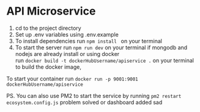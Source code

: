 # API Microservice

1. cd to the project directory
3. Set up .env variables using .env.example
4. To install dependencies run `npm install ` on your terminal <br>
4. To start the server 
run `npm run dev` on your terminal if mongodb and nodejs are already install or using docker <br>
run `docker build -t dockerHubUsername/apiservice .` on your terminal to build the docker image,

To start your container run `docker run -p 9001:9001 dockerHubUsername/apiservice` 


PS. You can also use PM2 to start the service by running  `pm2 restart ecosystem.config.js` 
 problem solved or dashboard added   sad